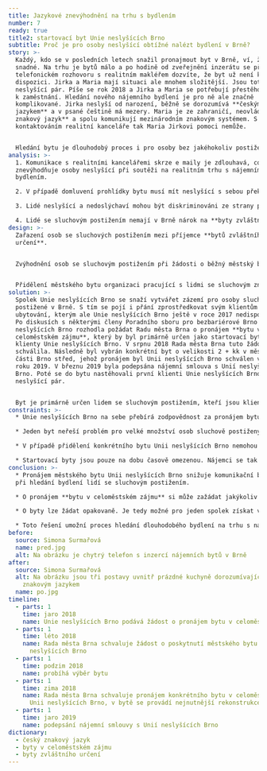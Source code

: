 ```yaml
---
title: Jazykové znevýhodnění na trhu s bydlením
number: 7
ready: true
title2: startovací byt Unie neslyšících Brno
subtitle: Proč je pro osoby neslyšící obtížné nalézt bydlení v Brně?
story: >-
  Každý, kdo se v posledních letech snažil pronajmout byt v Brně, ví, že to není
  snadné. Na trhu je bytů málo a po hodině od zveřejnění inzerátu se při
  telefonickém rozhovoru s realitním makléřem dozvíte, že byt už není k
  dispozici. Jirka a Maria mají situaci ale mnohem složitější. Jsou totiž
  neslyšící pár. Píše se rok 2018 a Jirka a Maria se potřebují přestěhovat blíže
  k zaměstnání. Hledání nového nájemního bydlení je pro ně ale značně
  komplikované. Jirka neslyší od narození, běžně se dorozumívá **českým znakovým
  jazykem** a v psané češtině má mezery. Maria je ze zahraničí, neovládá **český
  znakový jazyk** a spolu komunikují mezinárodním znakovým systémem. S
  kontaktováním realitní kanceláře tak Maria Jirkovi pomoci nemůže.


  Hledání bytu je dlouhodobý proces i pro osoby bez jakéhokoliv postižení, ale pro osoby neslyšící je to opravdová výzva. Komunikace s realitními kancelářemi, která je odkázaná na psaní e mailů, často ústí v obsazení bytu těmi, kteří si domluvili prohlídku dříve telefonicky. Jirka telefonicky s realitní kanceláří pochopitelně komunikovat nemůže, a než stačí poslat kostrbatý e mail, předběhnou jej řady volajících. I když se mu podaří domluvit nějakou prohlídku bytu, je složité se s makléřem domluvit. Ke každé prohlídce si musí zvát na pomoc tlumočníka, což je finančně náročné. Také jej mrzí, když makléř mluví pouze s tlumočníkem a Jirku ignoruje, jako by tam nebyl. V konečném důsledku pak majitel upřednostní jiné zájemce, se kterými může komunikovat přímo. Pronajmutí bytu tak je pro Jirku s Marií téměř neřešitelný úkol.
analysis: >-
  1. Komunikace s realitními kancelářemi skrze e maily je zdlouhavá, což
  znevýhodňuje osoby neslyšící při soutěži na realitním trhu s nájemním
  bydlením.

  2. V případě domluvení prohlídky bytu musí mít neslyšící s sebou překladatele.

  3. Lidé neslyšící a nedoslýchaví mohou být diskriminováni ze strany pronajímatelů bytů, kteří jejich znevýhodnění často vnímají jako překážku pro pronájem bytu.

  4. Lidé se sluchovým postižením nemají v Brně nárok na **byty zvláštního určení**, které jsou primárně určeny pro osoby pohybově či zrakově postižené.
design: >-
  Zařazení osob se sluchových postižením mezi příjemce **bytů zvláštního
  určení**.


  Zvýhodnění osob se sluchovým postižením při žádosti o běžný městský byt.


  Přidělení městského bytu organizaci pracující s lidmi se sluchovým znevýhodněním, která by jej následně pronajímala lidem se sluchovým postižením.
solution: >-
  Spolek Unie neslyšících Brno se snaží vytvářet zázemí pro osoby sluchově
  postižené v Brně. S tím se pojí i přání zprostředkovat svým klientům také
  ubytování, kterým ale Unie neslyšících Brno ještě v roce 2017 nedisponovala.
  Po diskusích s některými členy Poradního sboru pro bezbariérové Brno se Unie
  neslyšících Brno rozhodla požádat Radu města Brna o pronájem **bytu v
  celoměstském zájmu**, který by byl primárně určen jako startovací byt pro
  klienty Unie neslyšících Brno. V srpnu 2018 Rada města Brna tuto žádost
  schválila. Následně byl vybrán konkrétní byt o velikosti 2 + kk v městské
  části Brno střed, jehož pronájem byl Unii neslyšících Brno schválen v lednu
  roku 2019. V březnu 2019 byla podepsána nájemní smlouva s Unií neslyšících
  Brno. Poté se do bytu nastěhovali první klienti Unie neslyšících Brno, mladý
  neslyšící pár.


  Byt je primárně určen lidem se sluchovým postižením, kteří jsou klienti či zaměstnanci Unie neslyšících Brno a kteří splní i další podmínky, stanovené Unií neslyšících Brno. Jelikož je byt zamýšlen jako startovací, měl by být poskytnut nájemcům po dobu dvou let a následně předán dalším nájemcům.
constraints: >-
  * Unie neslyšících Brno na sebe přebírá zodpovědnost za pronájem bytu.

  * Jeden byt neřeší problém pro velké množství osob sluchově postižených, které jsou znevýhodněny na trhu s nájemním bydlením.

  * V případě přidělení konkrétního bytu Unii neslyšících Brno nemohou případní další nájemci ovlivňovat polohu bytu v rámci města ani jiné charakteristiky bytu.

  * Startovací byty jsou pouze na dobu časově omezenou. Nájemci se tak budou i v budoucnu potýkat s problémem hledání nájemního bydlení.
conclusion: >-
  * Pronájem městského bytu Unii neslyšících Brno snižuje komunikační bariéru
  při hledání bydlení lidí se sluchovým postižením.

  * O pronájem **bytu v celoměstském zájmu** si může zažádat jakýkoliv spolek (např. Unie neslyšících Brno).

  * O byty lze žádat opakovaně. Je tedy možné pro jeden spolek získat více bytů pro své klienty.

  * Toto řešení umožní proces hledání dlouhodobého bydlení na trhu s nájemními byty alespoň oddálit a poskytne dotyčným dostatek času pro jeho nalezení.
before:
  source: Simona Surmařová
  name: pred.jpg
  alt: Na obrázku je chytrý telefon s inzercí nájemních bytů v Brně
after:
  source: Simona Surmařová
  alt: Na obrázku jsou tři postavy uvnitř prázdné kuchyně dorozumívající se
    znakovým jazykem
  name: po.jpg
timeline:
  - parts: 1
    time: jaro 2018
    name: Unie neslyšících Brno podává žádost o pronájem bytu v celoměstském zájmu
  - parts: 1
    time: léto 2018
    name: Rada města Brna schvaluje žádost o poskytnutí městského bytu Unii
      neslyšících Brno
  - parts: 1
    time: podzim 2018
    name: probíhá výběr bytu
  - parts: 1
    time: zima 2018
    name: Rada města Brna schvaluje pronájem konkrétního bytu v celoměstském zájmu
      Unii neslyšících Brno, v bytě se provádí nejnutnější rekonstrukce
  - parts: 1
    time: jaro 2019
    name: podepsání nájemní smlouvy s Unií neslyšících Brno
dictionary:
  - český znakový jazyk
  - byty v celoměstském zájmu
  - byty zvláštního určení
---
```

